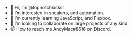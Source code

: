 - 👋 Hi, I’m @topnotchkicks!
- 👀 I’m interested in sneakers, and automation.
- 🌱 I’m currently learning JavaScript, and Flexbox.
- 💞️ I’m looking to collaborate on large projects of any kind.
- 📫 How to reach me AndyMac#8616 on Discord.

<!---
topnotchkicks/topnotchkicks is a ✨ special ✨ repository because its `README.md` (this file) appears on your GitHub profile.
You can click the Preview link to take a look at your changes.
--->
